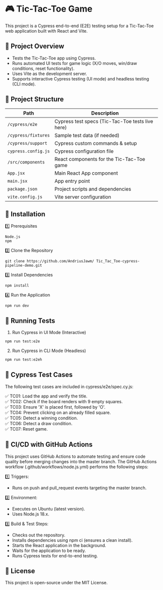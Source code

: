 # 🎮 Tic-Tac-Toe Game

This project is a Cypress end-to-end (E2E) testing setup for a Tic-Tac-Toe web application built with React and Vite.

## 📌 Project Overview

-   Tests the Tic-Tac-Toe app using Cypress.
-   Runs automated UI tests for game logic (X/O moves, win/draw conditions, reset functionality).
-   Uses Vite as the development server.
-   Supports interactive Cypress testing (UI mode) and headless testing (CLI mode).

## 📂 Project Structure

| Path                | Description                                      |
| ------------------- | ------------------------------------------------ |
| `/cypress/e2e`      | Cypress test specs (Tic-Tac-Toe tests live here) |
| `/cypress/fixtures` | Sample test data (if needed)                     |
| `/cypress/support`  | Cypress custom commands & setup                  |
| `cypress.config.js` | Cypress configuration file                       |
| `/src/components`   | React components for the Tic-Tac-Toe game        |
| `App.jsx`           | Main React App component                         |
| `main.jsx`          | App entry point                                  |
| `package.json`      | Project scripts and dependencies                 |
| `vite.config.js`    | Vite server configuration                        |

## 🔧 Installation

1️⃣ Prerequisites

```
Node.js
npm
```

2️⃣ Clone the Repository

```
git clone https://github.com/AndriusJawm/ Tic_Tac_Toe-cypress-pipeline-demo.git
```

3️⃣ Install Dependencies

```
npm install
```

4️⃣ Run the Application

```
npm run dev
```

## 🧪 Running Tests

1. Run Cypress in UI Mode (Interactive)

```bash
npm run test:e2e
```

2. Run Cypress in CLI Mode (Headless)

```bash
npm run test:e2eh
```

## 📜 Cypress Test Cases

The following test cases are included in cypress/e2e/spec.cy.js:

✅ TC01: Load the app and verify the title.  
✅ TC02: Check if the board renders with 9 empty squares.  
✅ TC03: Ensure 'X' is placed first, followed by 'O'.  
✅ TC04: Prevent clicking on an already filled square.  
✅ TC05: Detect a winning condition.  
✅ TC06: Detect a draw condition.  
✅ TC07: Reset game.

## 🚀 CI/CD with GitHub Actions

This project uses GitHub Actions to automate testing and ensure code quality before merging changes into the master branch. The GitHub Actions workflow (.github/workflows/node.js.yml) performs the following steps:

1️⃣ Triggers:

-   Runs on push and pull_request events targeting the master branch.

2️⃣ Environment:

-   Executes on Ubuntu (latest version).
-   Uses Node.js 18.x.

3️⃣ Build & Test Steps:

-   Checks out the repository.
-   Installs dependencies using npm ci (ensures a clean install).
-   Starts the React application in the background.
-   Waits for the application to be ready.
-   Runs Cypress tests for end-to-end testing.

## 📝 License

This project is open-source under the MIT License.

